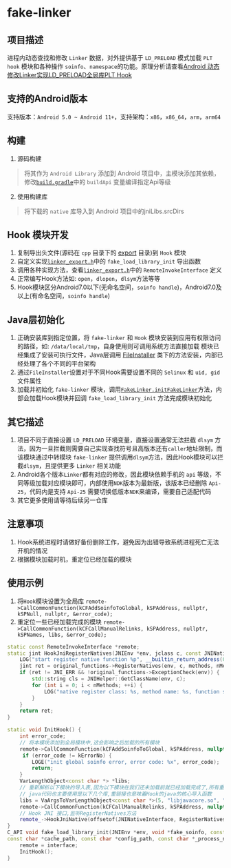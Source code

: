 # fake-linker

## 项目描述

进程内动态查找和修改 `Linker` 数据，对外提供基于 `LD_PRELOAD` 模式加载 `PLT hook` 模块和各种操作 `soinfo`、`namespace`的功能。原理分析请查看[Android 动态修改Linker实现LD_PRELOAD全局库PLT Hook](https://sanfengandroid.github.io/2021/01/10/Android-%E5%8A%A8%E6%80%81%E4%BF%AE%E6%94%B9Linker%E5%AE%9E%E7%8E%B0LD-PRELOAD%E5%85%A8%E5%B1%80%E5%BA%93PLT-Hook/)

## 支持的Android版本

支持版本：`Android 5.0 ~ Android 11+`，支持架构：`x86`，`x86_64`，`arm`，`arm64`

## 构建

1. 源码构建
> 将其作为 `Android Library` 添加到 Android 项目中，主模块添加其依赖，修改[`build.gradle`](build.gradle)中的 `buildApi` 变量编译指定Api等级
2. 使用构建库
> 将下载的 `native` 库导入到 Android 项目中的jniLibs.srcDirs

## Hook 模块开发

1. 复制导出头文件(源码在 `cpp` 目录下的 [export](src/main/cpp/export) 目录)到 `Hook` 模块
2. 自定义实现[`linker_export.h`](src/main/cpp/export/linker_export.h)中的 `fake_load_library_init` 导出函数
3. 调用各种实现方法，查看[`linker_export.h`](src/main/cpp/export/linker_export.h)中的 `RemoteInvokeInterface` 定义
4. 正常编写Hook方法如: `open`，`dlopen`，`dlsym`方法等等
5. Hook模块区分Android7.0以下(无命名空间，`soinfo handle`)，Android7.0及以上(有命名空间，`soinfo handle`)

## Java层初始化

1. 正确安装库到指定位置，将 `fake-linker` 和 `Hook` 模块安装到应用有权限访问的路径，如: `/data/local/tmp`，自身使用则可调用系统方法直接加载
模块已经集成了安装可执行文件，Java层调用 [FileInstaller](src/main/java/com/sanfengandroid/fakelinker/FileInstaller.java) 类下的方法安装，内部已经处理了各个不同的平台架构
2. 通过`FileInstaller`设置对于不同Hook需要设置不同的 `Selinux` 和 `uid, gid` 文件属性
3. 加载并初始化 `fake-linker` 模块，调用[`FakeLinker.initFakeLinker`](src/main/java/com/sanfengandroid/fakelinker/FakeLinker.java)方法，内部会加载Hook模块并回调 `fake_load_library_init` 方法完成模块初始化

## 其它描述

1. 项目不同于直接设置 `LD_PRELOAD` 环境变量，直接设置通常无法拦截 `dlsym` 方法，因为一旦拦截则需要自己实现查找符号且高版本还有`caller`地址限制，而该模块通过中转模块 `fake-linker` 提供调用`dlsym`方法，因此Hook模块可以拦截`dlsym`，且提供更多 `Linker` 相关功能
2. Android各个版本`Linker`都有对应的修改，因此模块依赖手机的 `api` 等级，不同等级加载对应模块即可，内部使用`NDK`版本为最新版，该版本已经删除 `Api-25`，代码内是支持 `Api-25` 需要切换低版本`NDK`来编译，需要自己适配代码
3. 其它更多使用请等待后续另一仓库

## 注意事项

1. Hook系统进程时请做好备份删除工作，避免因为出错导致系统进程死亡无法开机的情况
2. 根据模块加载时机，重定位已经加载的模块
## 使用示例
1. 将`Hook`模块设置为全局库 `remote->CallCommonFunction(kCFAddSoinfoToGlobal, kSPAddress, nullptr, kSPNull, nullptr, &error_code);`
2. 重定位一些已经加载完成的模块 `remote->CallCommonFunction(kCFCallManualRelinks, kSPAddress, nullptr, kSPNames, libs, &error_code);`
```c++
static const RemoteInvokeInterface *remote;
static jint HookJniRegisterNatives(JNIEnv *env, jclass c, const JNINativeMethod *methods, jint nMethods) {
    LOG("start register native function %p", __builtin_return_address(0));
    jint ret = original_functions->RegisterNatives(env, c, methods, nMethods);
    if (ret != JNI_ERR && !original_functions->ExceptionCheck(env)) {
        std::string cls = JNIHelper::GetClassName(env, c);
        for (int i = 0; i < nMethods; ++i) {
            LOG("native register class: %s, method name: %s, function signature: %s, register address: %p", cls.c_str(), methods[i].name, methods[i].signature, methods[i].fnPtr);
        }
    }
    return ret;
}

static void InitHook() {
    int error_code;
    // 将本模块添加到全局模块中,这会影响之后加载的所有模块
    remote->CallCommonFunction(kCFAddSoinfoToGlobal, kSPAddress, nullptr, kSPNull, nullptr, &error_code);
     if (error_code != kErrorNo) {
        LOGE("init global soinfo error, error code: %x", error_code);
        return;
    }
    VarLengthObject<const char *> *libs;
    // 重新解析以下模块的导入表,因为以下模块在我们还未加载前就已经加载完成了,所有重新链接使其符号链接到我们的Hook方法
    // java代码也主要使用是以下几个库,重链接也意味着Hook的java的核心导入函数
    libs = VaArgsToVarLengthObject<const char *>(5, "libjavacore.so", "libnativehelper.so", "libnativeloader.so", "libart.so", "libopenjdk.so");
    remote->CallCommonFunction(kCFCallManualRelinks, kSPAddress, nullptr, kSPNames, libs, &error_code);
    // Hook JNI 接口,监听RegisterNatives方法
    remote_->HookJniNative(offsetof(JNINativeInterface, RegisterNatives), (void *)HookJniRegisterNatives, nullptr);
}
C_API void fake_load_library_init(JNIEnv *env, void *fake_soinfo, const RemoteInvokeInterface *interface, 
const char *cache_path, const char *config_path, const char *_process_name){
    remote = interface;
    InitHook();
}
```